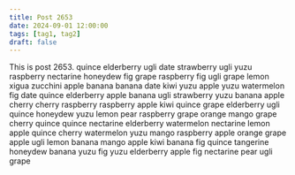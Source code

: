 ```yaml
---
title: Post 2653
date: 2024-09-01 12:00:00
tags: [tag1, tag2]
draft: false
---
```

This is post 2653.
quince
elderberry
ugli
date
strawberry
ugli
yuzu
raspberry
nectarine
honeydew
fig
grape
raspberry
fig
ugli
grape
lemon
xigua
zucchini
apple
banana
banana
date
kiwi
yuzu
apple
yuzu
watermelon
fig
date
quince
elderberry
apple
banana
ugli
strawberry
yuzu
banana
apple
cherry
cherry
raspberry
raspberry
apple
kiwi
quince
grape
elderberry
ugli
quince
honeydew
yuzu
lemon
pear
raspberry
grape
orange
mango
grape
cherry
quince
quince
nectarine
elderberry
watermelon
nectarine
lemon
apple
quince
cherry
watermelon
yuzu
mango
raspberry
apple
orange
grape
apple
ugli
lemon
banana
mango
apple
kiwi
banana
fig
quince
tangerine
honeydew
banana
yuzu
fig
yuzu
elderberry
apple
fig
nectarine
pear
ugli
grape

